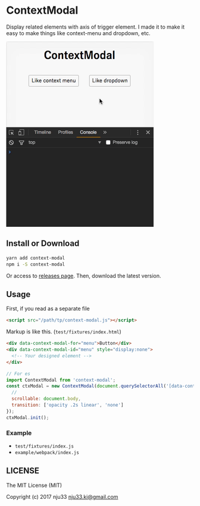 # ContextModal

<!-- [![XO code style](https://img.shields.io/badge/code_style-XO-5ed9c7.svg)](https://github.com/sindresorhus/xo)

[![Build Status](https://travis-ci.org/nju33/context-modal.svg?branch=master)](https://travis-ci.org/nju33/context-modal) -->

Display related elements with axis of trigger element. I made it to make it easy to make things like context-menu and dropdown, etc.


![screenshot](https://github.com/nju33/context-modal/raw/master/images/screenshot.gif?raw=true)

## Install or Download

```sh
yarn add context-modal
npm i -S context-modal
```

Or access to [releases page](https://github.com/nju33/context-modal/releases).
Then, download the latest version.

## Usage

First, if you read as a separate file

```html
<script src="/path/tp/context-modal.js"></script>
```

Markup is like this. (`test/fixtures/index.html`)

```html
<div data-context-modal-for="menu">Button</div>
<div data-context-modal-id="menu" style="display:none">
  <!-- Your designed element -->
</div>
```

```js
// For es
import ContextModal from 'context-modal';
const ctxModal = new ContextModal(document.querySelectorAll('[data-context-modal-for]'), {
  // 
  scrollable: document.body,
  transition: ['opacity .2s linear', 'none']
});
ctxModal.init();
```

### Example

- `test/fixtures/index.js`
- `example/webpack/index.js`

## LICENSE

The MIT License (MIT)

Copyright (c) 2017 nju33 <nju33.ki@gmail.com>

